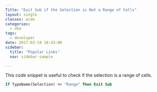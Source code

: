 ```yaml
---
Title: "Exit Sub if the Selection is Not a Range of Cells"
layout: single
classes: wide
categories:
  - vba
tags:
  - developer
date: 2017-03-19 18:43:00
sidebar:
  title: "Popular Links"
  nav: sidebar-sample

---
```



This code snippet is useful to check if the selection is a range of cells.

```vb
If TypeName(Selection) <> "Range" Then Exit Sub
```
